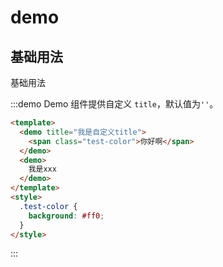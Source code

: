# demo

## 基础用法
基础用法

:::demo Demo 组件提供自定义 `title`，默认值为`''`。
```html
<template>
  <demo title="我是自定义title">
    <span class="test-color">你好啊</span>
  </demo>
  <demo>
    我是xxx
  </demo>
</template>
<style>
  .test-color {
    background: #ff0;
  }
</style>
```
:::